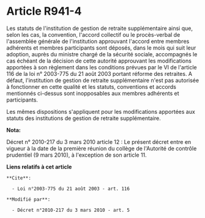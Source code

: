 # Article R941-4

Les statuts de l'institution de gestion de retraite supplémentaire ainsi que, selon les cas, la convention, l'accord
collectif ou le procès-verbal de l'assemblée générale de l'institution approuvant l'accord entre membres adhérents et membres
participants sont déposés, dans le mois qui suit leur adoption, auprès du ministre chargé de la sécurité sociale, accompagnés
le cas échéant de la décision de cette autorité approuvant les modifications apportées à son règlement dans les conditions
prévues par le VI de l'article 116 de la loi n° 2003-775 du 21 août 2003 portant réforme des retraites. A défaut,
l'institution de gestion de retraite supplémentaire n'est pas autorisée à fonctionner en cette qualité et les statuts,
conventions et accords mentionnés ci-dessus sont inopposables aux membres adhérents et participants. 

Les mêmes dispositions s'appliquent pour les modifications apportées aux statuts des institutions de gestion de retraite
supplémentaire.

**Nota:**

Décret n° 2010-217 du 3 mars 2010 article 12 : Le présent décret entre en vigueur à la date de la première réunion du collège
de l'Autorité de contrôle prudentiel (9 mars 2010), à l'exception de son article 11.

**Liens relatifs à cet article**

	**Cite**:

	  - Loi n°2003-775 du 21 août 2003 - art. 116

	**Modifié par**:

	  - Décret n°2010-217 du 3 mars 2010 - art. 5
